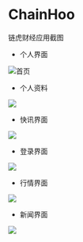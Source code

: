 # ChainHoo
链虎财经应用截图

* 个人界面

![](https://github.com/asendiLin/ChainHoo/blob/master/%E4%B8%AA%E4%BA%BA%E7%95%8C%E9%9D%A2.jpg "首页")

* 个人资料

![](https://github.com/asendiLin/ChainHoo/blob/master/%E4%B8%AA%E4%BA%BA%E8%B5%84%E6%96%99%E7%95%8C%E9%9D%A2.jpg "")

* 快讯界面

![](https://github.com/asendiLin/ChainHoo/blob/master/%E5%BF%AB%E8%AE%AF%E7%95%8C%E9%9D%A2.jpg "")

* 登录界面

![](https://github.com/asendiLin/ChainHoo/blob/master/%E7%99%BB%E5%BD%95%E7%95%8C%E9%9D%A2.jpg "")

* 行情界面

![](https://github.com/asendiLin/ChainHoo/blob/master/%E8%A1%8C%E6%83%85%E7%95%8C%E9%9D%A2.jpg "")

* 新闻界面

![](https://github.com/asendiLin/ChainHoo/blob/master/%E9%A6%96%E9%A1%B5.jpg "")
